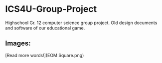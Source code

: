 # ICS4U-Group-Project
Highschool Gr. 12 computer science group project. Old design documents and software of our educational game.


## Images:

[Read more words!](EOM Square.png)